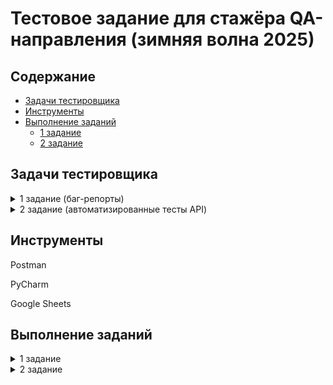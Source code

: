 # <a name="up" /> Тестовое задание для стажёра QA-направления (зимняя волна 2025)

## Содержание
- [Задачи тестировщика](#задачи-тестировщика)
- [Инструменты](#инструменты)
- [Выполнение заданий](#процесс-работы)
   - [1 задание](#1-задание)
   - [2 задание](#2-задание)

## Задачи тестировщика

<details>
<summary> 1 задание (баг-репорты) </summary> 

Перед вами скриншот страницы Авито с результатами поиска. Изучите его, перечислите все имеющиеся баги, и укажите их приоритет (high, medium, low).
![411355439-a8c18dc6-bd16-4ba0-b152-2762922d542c](https://github.com/user-attachments/assets/ec71da1a-6232-4635-8972-29d85aaf315b)



***

</details>

 <details>
<summary> 2 задание (автоматизированные тесты API) </summary> 

* Составьте тест-кейсы для проверки api этого микросервиса  
* Оформите решение в файле TESTCASES.md  
* Автоматизируйте написанные тест-кейсы    
* Можно выполнить на любом языке, фреймворке, драйвере (мы рекомендуем использовать связку python g pytest, но вы можете выбрать удобную вам)  
* В автоматизированных тест-кейсах нужно проверять результат  
* Запустите автоматизированные тесты  
* Все тесты должны быть пройдены  
* Напишите понятную и воспроизводимую инструкцию, оформите инструкцию в файле README.md  
* Если в результате тестирования найдены баги, то составьте баг-репорт в файле BUGS.md

## Требования к микросервису

Сервис содержит 4 ручки:

* Создать объявления  
* Получить объявления по его идентификатору  
* Получить все объявления по идентификатору продавца  
* Получить статистику по айтем id

Host - [https://qa-internship.avito.com](https://qa-internship.avito.com)

Postman коллекция: [тут](https://github.com/avito-tech/tech-internship/blob/main/Tech%20Internships/QA/QA-trainee-assignment-winter-2025/QA-internship.postman_collection%20(new).json)

## Краткое описание сервиса
  
Сервис умеет хранить данные по объявлениям, сохранять и получать все объявления по пользователю. Каждое созданное объявление имеет уникальный идентификатор, остальные поля могут быть неуникальными.
Будьте аккуратны с **sellerID —** постарайтесь создать уникальный id (в диапазоне 111111-999999) — возможны пересечения с другими пользователями.

***

</details>

## Инструменты
  
<p>Postman</p>
<p>PyCharm</p>
<p>Google Sheets</p>

## Выполнение заданий

<details>
<summary> 1 задание </summary> 
[Баг-репорты] (https://docs.google.com/spreadsheets/d/1l27hQEmmjjJNdXNN1KEcn4byS5mz-_Su0RbFY_98kCE/edit?gid=0#gid=0)

## BUG1
### Текст кнопки "Все категории" содержит ошибку в шапке сайта
### Приоритет
low
### Предусловия 
1. Открыть ссылку https://github.com/avito-tech/tech-internship/blob/main/Tech%20Internships/QA/QA-trainee-assignment-winter-2025/QA-trainee-assignment-winter-2025.md
2. Путь до файла с заданием tech-internship/Tech Internships/QA/QA-trainee-assignment-winter-2025
/QA-trainee-assignment-winter-2025.md
3. Открыть скриншот страницы Авито с результатами поиска.
### Шаги
1. Найти поисковую строку в шапке сайта
2. Найти кнопку "Все категории" слева от поисковой строки
### Ожидаемый результат
Текст кнопки "Все категории" написан без ошибок
### Фактический результат
Текст кнопки содержит ошибку "Все категори"

![BUG1](https://github.com/user-attachments/assets/9fad7433-0492-4dfd-9062-c02d84f3c7aa)


## BUG2
### Ошибка, требующая обновить страницу, в правом углу сайта при нажатии на кнопку "Показать ХХ объявлений"
### Приоритет
medium
### Предусловия 
1. Открыть ссылку https://github.com/avito-tech/tech-internship/blob/main/Tech%20Internships/QA/QA-trainee-assignment-winter-2025/QA-trainee-assignment-winter-2025.md
2. Путь до файла с заданием tech-internship/Tech Internships/QA/QA-trainee-assignment-winter-2025
/QA-trainee-assignment-winter-2025.md
3. Открыть скриншот страницы Авито с результатами поиска.
### Шаги
1. Выбрать категорию поиска - Главная-Хобби и отдых-Велосипеды-Горные
2. Выбрать бренд Author
3. Выбрать город Москва, район поиска - метро
4. Выставить фильтр поиска в выпадающем списке - ""Дороже""
5. Выставить переключатель ""Сначала из Москвы""
6. Стиль отображения объявлений ""Значки""
7. Нажать кнопку ""Показать ХХ объявлений""
### Ожидаемый результат
Объявления прогружены без ошибок
### Фактический результат
Возникает ошибка в правом верхнем углу, содержит текст "Попробуйте обновить страницу или загляните позже - мы обязательно всё починим." 

![BUG2](https://github.com/user-attachments/assets/fca3bf5e-dc89-4d98-ad3c-30251c41bb38)


## BUG3
### Не работает фильтр "Дороже" при его выборе из выпадающего списка
### Приоритет
high
### Предусловия 
1. Открыть ссылку https://github.com/avito-tech/tech-internship/blob/main/Tech%20Internships/QA/QA-trainee-assignment-winter-2025/QA-trainee-assignment-winter-2025.md
2. Путь до файла с заданием tech-internship/Tech Internships/QA/QA-trainee-assignment-winter-2025
/QA-trainee-assignment-winter-2025.md
3. Открыть скриншот страницы Авито с результатами поиска.
4. Выбрать категорию поиска - Главная-Хобби и отдых-Велосипеды-Горные
5. Выбрать бренд Author
6. Выбрать город Москва, район поиска - метро
7. Выставить переключатель "Сначала из Москвы"
8. Стиль отображения объявлений "Значки"
### Шаги
1. Выставить фильтр поиска в выпадающем списке - "Дороже"
2. Нажать кнопку "Показать ХХ объявлений"
### Ожидаемый результат
Поиск объявлений выставлен по убыванию
### Фактический результат
Поиск объявлений выставлен рандомно

![BUG3](https://github.com/user-attachments/assets/5150815f-0014-47eb-8b32-63b8080c9aad)


## BUG4
### Не совпадает количество объявлений на кнопке "Показать 9 объявлений" с количеством в названии выбранной категории "Горные велосипеды бренда Author в Москве 61"
### Приоритет
high
### Предусловия 
1. Открыть ссылку https://github.com/avito-tech/tech-internship/blob/main/Tech%20Internships/QA/QA-trainee-assignment-winter-2025/QA-trainee-assignment-winter-2025.md
2. Путь до файла с заданием tech-internship/Tech Internships/QA/QA-trainee-assignment-winter-2025
/QA-trainee-assignment-winter-2025.md
3. Открыть скриншот страницы Авито с результатами поиска.
4. Выбрать категорию поиска - Главная-Хобби и отдых-Велосипеды-Горные
5. Выбрать бренд Author
6. Выбрать город Москва, район поиска - метро
7. Выставить фильтр поиска в выпадающем списке - "Дороже"
8. Выставить переключатель "Сначала из Москвы"
9. Выставить цену до 90 000 тр
### Шаги
1. Нажать кнопку "Показать ХХ объявлений"

### Ожидаемый результат
Количество объявлений в названии выбранной категории совпадает с кнопкой "Показать ХХ" объявлений
### Фактический результат
Количество объявлений в названии выбранной категории "Горные велосипеды бренда Author в Москве 61" не совпадает с количеством на кнопке "Показать 9 объявлений"

![BUG4](https://github.com/user-attachments/assets/e0cdae5d-e5f4-415e-9d8e-21008763f626)


## BUG5
### Поиск объявлений показывает другие бренды при выборе фильтра "Author
### Приоритет
medium
### Предусловия 
1. Открыть ссылку https://github.com/avito-tech/tech-internship/blob/main/Tech%20Internships/QA/QA-trainee-assignment-winter-2025/QA-trainee-assignment-winter-2025.md
2. Путь до файла с заданием tech-internship/Tech Internships/QA/QA-trainee-assignment-winter-2025
/QA-trainee-assignment-winter-2025.md
3. Открыть скриншот страницы Авито с результатами поиска.
### Шаги
1. Выбрать категорию поиска - Главная-Хобби и отдых-Велосипеды-Горные
2. Выбрать бренд Author
3. Выбрать город Москва, район поиска - метро
4. Выставить фильтр поиска в выпадающем списке - "Дороже"
5. Выставить переключатель "Сначала из Москвы"
6. Стиль отображения объявлений "Значки"
7. Нажать кнопку "Показать ХХ объявлений"
### Ожидаемый результат
На странице показаны все объявления горных велосипедов бренда Author в Москве
### Фактический результат
На странице показано объявление о продаже велосипеда бренда Atom 

![BUG5](https://github.com/user-attachments/assets/b9865893-4bb9-4f27-8e2f-d6a6981165d4)


## BUG6
### Переключатель отображается в количестве 100 страниц внизу сайта при условии поиска "Горные велосипеды бренда Author в Москве 61" и отображении количества объявлений 12
### Приоритет
medium
### Предусловия 
1. Открыть ссылку https://github.com/avito-tech/tech-internship/blob/main/Tech%20Internships/QA/QA-trainee-assignment-winter-2025/QA-trainee-assignment-winter-2025.md
2. Путь до файла с заданием tech-internship/Tech Internships/QA/QA-trainee-assignment-winter-2025
/QA-trainee-assignment-winter-2025.md
3. Открыть скриншот страницы Авито с результатами поиска.
4. Выбрать категорию поиска - Главная-Хобби и отдых-Велосипеды-Горные
5. Выбрать бренд Author
6. Выбрать город Москва, район поиска - метро
7. Выставить фильтр поиска в выпадающем списке - "Дороже"
8. Выставить переключатель "Сначала из Москвы"
9. Стиль отображения объявлений "Значки"
10. Нажать кнопку "Показать ХХ объявлений"
### Шаги
1. Найти внизу сайта переключатель страниц объявлений
### Ожидаемый результат
Переключатель показывает 6 страниц при условии поиска "Горные велосипеды бренда Author в Москве 61" и отображении количества объявлений 12
### Фактический результат
Переключатель показывает 100 страниц при условии поиска "Горные велосипеды бренда Author в Москве 61" и отображении количества объявлений 12

![BUG6](https://github.com/user-attachments/assets/2b97b1c5-9ebe-45e7-b509-652b1d6624de)


## BUG7
### Не отображается фильтр "Горные" в шапке выбранных категорий при условии поиска  Главная-Хобби и отдых-Велосипеды-Горные
### Приоритет
high
### Предусловия 
1. Открыть ссылку https://github.com/avito-tech/tech-internship/blob/main/Tech%20Internships/QA/QA-trainee-assignment-winter-2025/QA-trainee-assignment-winter-2025.md
2. Путь до файла с заданием tech-internship/Tech Internships/QA/QA-trainee-assignment-winter-2025
/QA-trainee-assignment-winter-2025.md
3. Открыть скриншот страницы Авито с результатами поиска.
### Шаги
1. Выбрать категорию поиска - Главная-Хобби и отдых-Велосипеды-Горные
### Ожидаемый результат
Все выбранные категории отображаются в шапке странице под поисковой строкой -  Главная-Хобби и отдых-Велосипеды-Горные
### Фактический результат
Отображаются категории без фильтра "Горные" - Главная-Хобби и отдых-Велосипеды

![BUG7](https://github.com/user-attachments/assets/1cfb5973-9793-48d4-b6ca-7cbb5eee65fe)


## BUG8
### Поиск объявлений показывает другие города при выборе фильтра "Сначала из Москвы" 
### Приоритет
medium
### Предусловия 
1. Открыть ссылку https://github.com/avito-tech/tech-internship/blob/main/Tech%20Internships/QA/QA-trainee-assignment-winter-2025/QA-trainee-assignment-winter-2025.md
2. Путь до файла с заданием tech-internship/Tech Internships/QA/QA-trainee-assignment-winter-2025
/QA-trainee-assignment-winter-2025.md
3. Открыть скриншот страницы Авито с результатами поиска.
### Шаги
1. Выбрать категорию поиска - Главная-Хобби и отдых-Велосипеды-Горные
2. Выбрать бренд Author
3. Выбрать город Москва, район поиска - метро
4. Выставить фильтр поиска в выпадающем списке - "Дороже"
5. Выставить переключатель "Сначала из Москвы"
6. Стиль отображения объявлений "Значки"
7. Нажать кнопку "Показать ХХ объявлений"
### Ожидаемый результат
На странице показаны все объявления горных велосипедов бренда Author в Москве
### Фактический результат
На странице показаны объявления горных велосипедов в Липецке

![BUG8](https://github.com/user-attachments/assets/a6d7f40b-99af-4a9b-8e0a-2daa60534954)


***

</details>

<details>
<summary> 2 задание </summary> 

Тест-кейсы [здесь](https://github.com/AlinkaQA/QA-trainee-assignment-winter-2025/blob/main/TESTCASES.md)

Код автотестов [здесь](https://github.com/AlinkaQA/QA-trainee-assignment-winter-2025/blob/main/tests/test_api.py)

Баг-репорты [здесь](https://github.com/AlinkaQA/QA-trainee-assignment-winter-2025/blob/main/BUGS.md)

Инструкция по запуску автотестов [здесь](https://github.com/AlinkaQA/QA-trainee-assignment-winter-2025/blob/main/manual.md)




https://github.com/user-attachments/assets/63396831-24a4-46ec-bbb8-fdb327d46f2f




***

</details>

